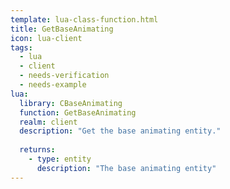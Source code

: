 ```yaml
---
template: lua-class-function.html
title: GetBaseAnimating
icon: lua-client
tags:
  - lua
  - client
  - needs-verification
  - needs-example
lua:
  library: CBaseAnimating
  function: GetBaseAnimating
  realm: client
  description: "Get the base animating entity."
  
  returns:
    - type: entity
      description: "The base animating entity"
---
```

